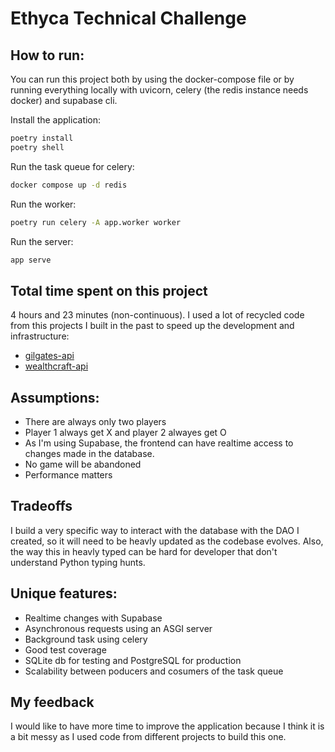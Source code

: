 # Ethyca Technical Challenge

## How to run:

You can run this project both by using the docker-compose file or by running everything locally with uvicorn, celery (the redis instance needs docker) and supabase cli.


Install the application:
```bash
poetry install
poetry shell
```

Run the task queue for celery:
```bash
docker compose up -d redis
```

Run the worker:
```bash
poetry run celery -A app.worker worker
```

Run the server:
```bash
app serve
```

## Total time spent on this project

4 hours and 23 minutes (non-continuous).
I used a lot of recycled code from this projects I built in the past to speed up the development and infrastructure:
- [gilgates-api](https://github.com/Z33DD/gilgates-api)
- [wealthcraft-api](https://github.com/Z33DD/wealthcraft-api)

## Assumptions:
- There are always only two players
- Player 1 always get X and player 2 alwayes get O
- As I'm using Supabase, the frontend can have realtime access to changes made in the database.
- No game will be abandoned
- Performance matters
  
## Tradeoffs
I build a very specific way to interact with the database with the DAO I created, so it will need to be heavly updated as the codebase evolves. Also, the way this in heavly typed can be hard for developer that don't understand Python typing hunts.

## Unique features:
- Realtime changes with Supabase
- Asynchronous requests using an ASGI server
- Background task using celery
- Good test coverage
- SQLite db for testing and PostgreSQL for production
- Scalability between poducers and cosumers of the task queue
  
## My feedback
I would like to have more time to improve the application because I think it is a bit messy as I used code from different projects to build this one.
